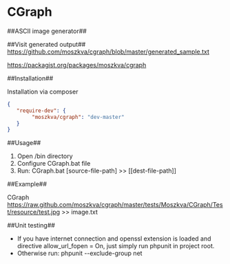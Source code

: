 CGraph
======

##ASCII image generator##

##Visit generated output##
https://github.com/moszkva/cgraph/blob/master/generated_sample.txt
  


https://packagist.org/packages/moszkva/cgraph

  
##Installation##

Installation via composer

```json
{
   "require-dev": {
        "moszkva/cgraph": "dev-master"
   }
}
```

##Usage##

  1. Open /bin directory
  2. Configure CGraph.bat file
  3. Run: CGraph.bat [source-file-path] >> [[dest-file-path]]

##Example##
  
  CGraph https://raw.github.com/moszkva/cgraph/master/tests/Moszkva/CGraph/Test/resource/test.jpg >> image.txt
  

##Unit testing##
  
  - If you have internet connection and openssl extension is loaded and directive allow_url_fopen = On, just simply run phpunit in project root.
  - Otherwise run: phpunit --exclude-group net
  

